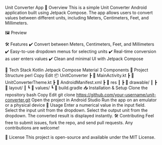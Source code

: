 Unit Converter App
📌 Overview
This is a simple Unit Converter Android application built using Jetpack Compose. The app allows users to convert values between different units, including Meters, Centimeters, Feet, and Millimeters.

🖼️ Preview

🛠️ Features
✔️ Convert between Meters, Centimeters, Feet, and Millimeters
✔️ Easy-to-use dropdown menus for selecting units
✔️ Real-time conversion as user enters values
✔️ Clean and minimal UI with Jetpack Compose

🚀 Tech Stack
Kotlin
Jetpack Compose
Material 3 Components
📂 Project Structure
perl
Copy
Edit
📦 UnitConverter
 ┣ 📜 MainActivity.kt
 ┣ 📜 UnitConverterTheme.kt
 ┣ 📜 AndroidManifest.xml
 ┣ 📂 res
 ┃ ┣ 📜 drawable/
 ┃ ┣ 📜 layout/
 ┃ ┗ 📜 values/
 ┗ 📜 build.gradle
📥 Installation & Setup
Clone the repository
bash
Copy
Edit
git clone https://github.com/your-username/unit-converter.git
Open the project in Android Studio
Run the app on an emulator or a physical device
📝 Usage
Enter a numerical value in the input field.
Select the input unit from the dropdown.
Select the output unit from the dropdown.
The converted result is displayed instantly.
🛠️ Contributing
Feel free to submit issues, fork the repo, and send pull requests. Any contributions are welcome!

📜 License
This project is open-source and available under the MIT License.
